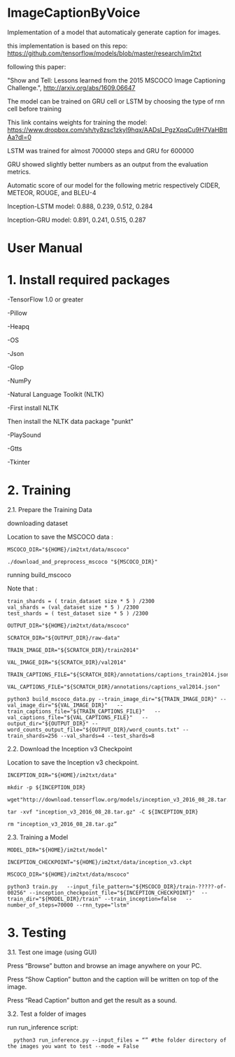 # ImageCaptionByVoice
Implementation of a model that automaticaly generate caption for images.

this implementation is based on this repo: https://github.com/tensorflow/models/blob/master/research/im2txt

following this paper:

"Show and Tell: Lessons learned from the 2015 MSCOCO Image Captioning Challenge.", http://arxiv.org/abs/1609.06647

The model can be trained on GRU cell or LSTM by choosing the type of rnn cell before training 

This link contains weights for training the model: https://www.dropbox.com/sh/ty8zsc1zkyl9hqx/AADsI_PgzXpqCu9H7VaHBttAa?dl=0

LSTM was trained for almost 700000 steps and GRU for 600000

GRU showed slightly better numbers as an output from the evaluation metrics.

Automatic score of our model for the following metric respectively CIDER, METEOR, ROUGE, and BLEU-4

Inception-LSTM model: 0.888, 0.239, 0.512, 0.284

Inception-GRU  model: 0.891, 0.241, 0.515, 0.287


# User Manual
# 1. Install required packages

  -TensorFlow 1.0 or greater

  -Pillow

  -Heapq

  -OS

  -Json

  -Glop

  -NumPy

  -Natural Language Toolkit (NLTK)

  -First install NLTK

  Then install the NLTK data package "punkt"

  -PlaySound

  -Gtts

  -Tkinter


# 2. Training
 
 2.1. Prepare the Training Data
 
 downloading dataset
 
 Location to save the MSCOCO data :
 ```
 MSCOCO_DIR="${HOME}/im2txt/data/mscoco"
 
 ./download_and_preprocess_mscoco "${MSCOCO_DIR}"
  ```
 running build_mscoco

  Note that :
  ```
  train_shards = ( train_dataset size * 5 ) /2300
  val_shards = (val_dataset size * 5 ) /2300
  test_shards = ( test_dataset size * 5 ) /2300

  OUTPUT_DIR="${HOME}/im2txt/data/mscoco"
  
  SCRATCH_DIR="${OUTPUT_DIR}/raw-data"
  
  TRAIN_IMAGE_DIR="${SCRATCH_DIR}/train2014"
  
  VAL_IMAGE_DIR="${SCRATCH_DIR}/val2014"
  
  TRAIN_CAPTIONS_FILE="${SCRATCH_DIR}/annotations/captions_train2014.json"
  
  VAL_CAPTIONS_FILE="${SCRATCH_DIR}/annotations/captions_val2014.json"
  
  python3 build_mscoco_data.py --train_image_dir="${TRAIN_IMAGE_DIR}" --val_image_dir="${VAL_IMAGE_DIR}"   --train_captions_file="${TRAIN_CAPTIONS_FILE}"   --val_captions_file="${VAL_CAPTIONS_FILE}"   --output_dir="${OUTPUT_DIR}" --word_counts_output_file="${OUTPUT_DIR}/word_counts.txt" --train_shards=256 --val_shards=4 --test_shards=8
```

 2.2. Download the Inception v3 Checkpoint
  
  Location to save the Inception v3 checkpoint.
  ```
  INCEPTION_DIR="${HOME}/im2txt/data"
  
  mkdir -p ${INCEPTION_DIR}
  
  wget"http://download.tensorflow.org/models/inception_v3_2016_08_28.tar.gz"
  
  tar -xvf "inception_v3_2016_08_28.tar.gz" -C ${INCEPTION_DIR}
  
  rm "inception_v3_2016_08_28.tar.gz”
```
2.3. Training a Model
  ```
  MODEL_DIR="${HOME}/im2txt/model"
  
  INCEPTION_CHECKPOINT="${HOME}/im2txt/data/inception_v3.ckpt
  
  MSCOCO_DIR="${HOME}/im2txt/data/mscoco"

  python3 train.py   --input_file_pattern="${MSCOCO_DIR}/train-?????-of-00256" --inception_checkpoint_file="${INCEPTION_CHECKPOINT}"  --train_dir="${MODEL_DIR}/train" --train_inception=false   --number_of_steps=70000 --rnn_type="lstm"
```


# 3. Testing
  
  3.1. Test one image (using GUI)
   
   Press “Browse” button and browse an image anywhere on your PC.
   
   Press “Show Caption” button and the caption will be written on top of the image.
   
   Press “Read Caption” button and get the result as a sound.
  
  3.2. Test a folder of images
    
   run run_inference script:
  ```  
    python3 run_inference.py --input_files = “” #the folder directory of the images you want to test --mode = False
  ```
